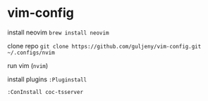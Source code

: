 # vim-config
install neovim `brew install neovim`

clone repo `git clone https://github.com/guljeny/vim-config.git ~/.configs/nvim`

run vim (`nvim`)

install plugins `:Pluginstall`

`:ConInstall coc-tsserver`

